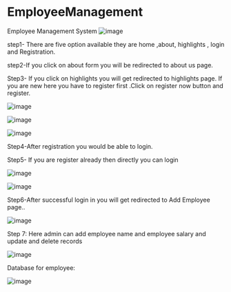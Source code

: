 # EmployeeManagement
Employee Management System
![image](https://github.com/Manasi-Shivare/EmployeeManagement/assets/145209375/17bd7eec-c4b8-4ee0-a4d4-84884343a514)

step1- There are five option available they are home ,about, highlights , login and Registration.

step2-If you click on about  form you will be redirected to about us page.

Step3- If you click on highlights  you will get redirected to highlights page. If you are new here you have to register first .Click on register now button and register.

![image](https://github.com/Manasi-Shivare/EmployeeManagement/assets/145209375/b110930a-418d-40d4-8384-d63d25f27650)

![image](https://github.com/Manasi-Shivare/EmployeeManagement/assets/145209375/158aa687-40f6-4257-87d1-31a0f105eaa2)

![image](https://github.com/Manasi-Shivare/EmployeeManagement/assets/145209375/04353adf-f103-4090-9a7c-b08b101e24dd)

Step4-After registration you would be able to login.

Step5- If you are register already then directly you can login

![image](https://github.com/Manasi-Shivare/EmployeeManagement/assets/145209375/b30a95a1-1aa7-41ab-84db-8aac593c5104)

![image](https://github.com/Manasi-Shivare/EmployeeManagement/assets/145209375/b51d36c2-eebd-4ef0-82a6-5c622bef173d)

Step6-After successful login in  you will get redirected to Add Employee page..

![image](https://github.com/Manasi-Shivare/EmployeeManagement/assets/145209375/96237182-c1d9-4514-9fc9-b270fe62c782)


Step 7: Here admin can add employee name and employee salary and update and delete records


![image](https://github.com/Manasi-Shivare/EmployeeManagement/assets/145209375/ba9f7140-a57e-4d4f-8f1c-8a0a71ecfbe8)

Database for employee:

![image](https://github.com/Manasi-Shivare/EmployeeManagement/assets/145209375/ce75176b-504d-4b84-bb78-6a569a9b8086)

